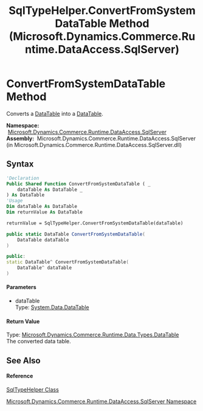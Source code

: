 ﻿---
title: SqlTypeHelper.ConvertFromSystemDataTable Method  (Microsoft.Dynamics.Commerce.Runtime.DataAccess.SqlServer)
TOCTitle: ConvertFromSystemDataTable Method
ms:assetid: M:Microsoft.Dynamics.Commerce.Runtime.DataAccess.SqlServer.SqlTypeHelper.ConvertFromSystemDataTable(System.Data.DataTable)
ms:mtpsurl: https://technet.microsoft.com/en-us/library/microsoft.dynamics.commerce.runtime.dataaccess.sqlserver.sqltypehelper.convertfromsystemdatatable(v=AX.60)
ms:contentKeyID: 65322282
ms.date: 05/18/2015
mtps_version: v=AX.60
f1_keywords:
- Microsoft.Dynamics.Commerce.Runtime.DataAccess.SqlServer.SqlTypeHelper.ConvertFromSystemDataTable
dev_langs:
- CSharp
- C++
- VB
---

# ConvertFromSystemDataTable Method

Converts a [DataTable](https://technet.microsoft.com/en-us/library/9186hy08\(v=ax.60\)) into a [DataTable](datatable-class-microsoft-dynamics-commerce-runtime-data-types.md).

**Namespace:**  [Microsoft.Dynamics.Commerce.Runtime.DataAccess.SqlServer](microsoft-dynamics-commerce-runtime-dataaccess-sqlserver-namespace.md)  
**Assembly:**  Microsoft.Dynamics.Commerce.Runtime.DataAccess.SqlServer (in Microsoft.Dynamics.Commerce.Runtime.DataAccess.SqlServer.dll)

## Syntax

``` vb
'Declaration
Public Shared Function ConvertFromSystemDataTable ( _
    dataTable As DataTable _
) As DataTable
'Usage
Dim dataTable As DataTable
Dim returnValue As DataTable

returnValue = SqlTypeHelper.ConvertFromSystemDataTable(dataTable)
```

``` csharp
public static DataTable ConvertFromSystemDataTable(
    DataTable dataTable
)
```

``` c++
public:
static DataTable^ ConvertFromSystemDataTable(
    DataTable^ dataTable
)
```

#### Parameters

  - dataTable  
    Type: [System.Data.DataTable](https://technet.microsoft.com/en-us/library/9186hy08\(v=ax.60\))  

#### Return Value

Type: [Microsoft.Dynamics.Commerce.Runtime.Data.Types.DataTable](datatable-class-microsoft-dynamics-commerce-runtime-data-types.md)  
The converted data table.  

## See Also

#### Reference

[SqlTypeHelper Class](sqltypehelper-class-microsoft-dynamics-commerce-runtime-dataaccess-sqlserver.md)

[Microsoft.Dynamics.Commerce.Runtime.DataAccess.SqlServer Namespace](microsoft-dynamics-commerce-runtime-dataaccess-sqlserver-namespace.md)

